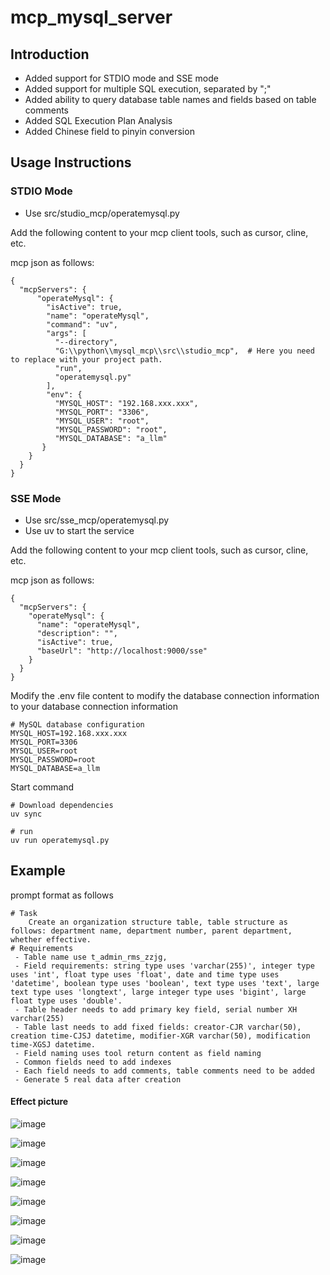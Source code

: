 # mcp_mysql_server

## Introduction
- Added support for STDIO mode and SSE mode
- Added support for multiple SQL execution, separated by ";"
- Added ability to query database table names and fields based on table comments
- Added SQL Execution Plan Analysis
- Added Chinese field to pinyin conversion

## Usage Instructions

### STDIO Mode
- Use src/studio_mcp/operatemysql.py

Add the following content to your mcp client tools, such as cursor, cline, etc.

mcp json as follows:
```
{
  "mcpServers": {
      "operateMysql": {
        "isActive": true,
        "name": "operateMysql",
        "command": "uv",
        "args": [
          "--directory",
          "G:\\python\\mysql_mcp\\src\\studio_mcp",  # Here you need to replace with your project path.
          "run",
          "operatemysql.py"
        ],
        "env": {
          "MYSQL_HOST": "192.168.xxx.xxx",
          "MYSQL_PORT": "3306",
          "MYSQL_USER": "root",
          "MYSQL_PASSWORD": "root",
          "MYSQL_DATABASE": "a_llm"
       }
    }
  }
}    
```
### SSE Mode
- Use src/sse_mcp/operatemysql.py
- Use uv to start the service

Add the following content to your mcp client tools, such as cursor, cline, etc.

mcp json as follows:
```
{
  "mcpServers": {
    "operateMysql": {
      "name": "operateMysql",
      "description": "",
      "isActive": true,
      "baseUrl": "http://localhost:9000/sse"
    }
  }
}
```

Modify the .env file content to modify the database connection information to your database connection information
```
# MySQL database configuration
MYSQL_HOST=192.168.xxx.xxx
MYSQL_PORT=3306
MYSQL_USER=root
MYSQL_PASSWORD=root
MYSQL_DATABASE=a_llm
```

Start command
```
# Download dependencies
uv sync

# run 
uv run operatemysql.py
```

## Example
prompt format as follows
```
# Task
    Create an organization structure table, table structure as follows: department name, department number, parent department, whether effective.
# Requirements
 - Table name use t_admin_rms_zzjg,
 - Field requirements: string type uses 'varchar(255)', integer type uses 'int', float type uses 'float', date and time type uses 'datetime', boolean type uses 'boolean', text type uses 'text', large text type uses 'longtext', large integer type uses 'bigint', large float type uses 'double'.
 - Table header needs to add primary key field, serial number XH varchar(255)
 - Table last needs to add fixed fields: creator-CJR varchar(50), creation time-CJSJ datetime, modifier-XGR varchar(50), modification time-XGSJ datetime.
 - Field naming uses tool return content as field naming
 - Common fields need to add indexes
 - Each field needs to add comments, table comments need to be added
 - Generate 5 real data after creation
```

#### Effect picture
![image](https://github.com/user-attachments/assets/e95dc104-4e26-426a-acd4-d3b15ad654f5)

![image](https://github.com/user-attachments/assets/618f610e-5188-4c40-aeaa-cfbe7b0762c3)

![image](https://github.com/user-attachments/assets/4c91c8d1-4a42-41f4-8fe2-e46df0f08daa)

![image](https://github.com/user-attachments/assets/328a2cce-11ac-48f0-818a-1f1d231d7013)

![image](https://github.com/user-attachments/assets/db265aaf-a3e9-41b4-bf7a-235ba34ed4cd)

![image](https://github.com/user-attachments/assets/c67e2948-78af-4c8a-b1ff-6a7172bbb6f8)

![image](https://github.com/user-attachments/assets/9f6215e6-51fc-4e32-9d21-3e19abfa4bc6)

![image](https://github.com/user-attachments/assets/f10fc2b7-ac41-4f2c-a163-c7683bf2fabe)




